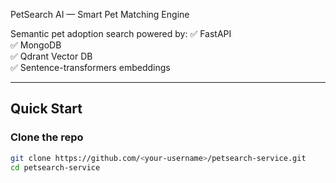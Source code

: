 PetSearch AI — Smart Pet Matching Engine

Semantic pet adoption search powered by:
✅ FastAPI  
✅ MongoDB  
✅ Qdrant Vector DB  
✅ Sentence-transformers embeddings  

---

## Quick Start

### Clone the repo
```bash
git clone https://github.com/<your-username>/petsearch-service.git
cd petsearch-service

